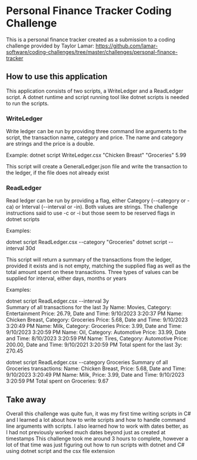 # Personal Finance Tracker Coding Challenge

This is a personal finance tracker created as a submission to a coding challenge provided by Taylor Lamar: https://github.com/lamar-software/coding-challenges/tree/master/challenges/personal-finance-tracker

## How to use this application

This application consists of two scripts, a WriteLedger and a ReadLedger script. A dotnet runtime and script running tool like dotnet scripts is needed to run the scripts.

### WriteLedger

Write ledger can be run by providing three command line arguments to the script, the transaction name, category and price. The name and category are strings and the price is a double.

Example: dotnet script WriteLedger.csx "Chicken Breast" "Groceries" 5.99

This script will create a GeneralLedger.json file and write the transaction to the ledger, if the file does not already exist

### ReadLedger

Read ledger can be run by providing a flag, either Category (--category or -ca) or Interval (--interval or -in). Both values are strings. The challenge instructions said to use -c or -i but those seem to be reserved flags in dotnet scripts

Examples: 

dotnet script ReadLedger.csx --category "Groceries" 
dotnet script --interval 30d

This script will return a summary of the transactions from the ledger, provided it exists and is not empty, matching the supplied flag as well as the total amount spent on these transactions. Three types of values can be supplied for interval, either days, months or years

Examples: 

dotnet script ReadLedger.csx --interval 3y           
Summary of all transactions for the last 3y
Name: Movies, Category: Entertainment Price: 26.79, Date and Time: 9/10/2023 3:20:37 PM
Name: Chicken Breast, Category: Groceries Price: 5.68, Date and Time: 9/10/2023 3:20:49 PM
Name: Milk, Category: Groceries Price: 3.99, Date and Time: 9/10/2023 3:20:59 PM
Name: Oil, Category: Automotive Price: 33.99, Date and Time: 8/10/2023 3:20:59 PM
Name: Tires, Category: Automotive Price: 200.00, Date and Time: 9/10/2021 3:20:59 PM
Total spent for the last 3y: 270.45

dotnet script ReadLedger.csx --category Groceries
Summary of all Groceries transactions: 
Name: Chicken Breast, Price: 5.68, Date and Time: 9/10/2023 3:20:49 PM
Name: Milk, Price: 3.99, Date and Time: 9/10/2023 3:20:59 PM
Total spent on Groceries: 9.67

## Take away

Overall this challenge was quite fun, it was my first time writing scripts in C# and I learned a lot about how to write scripts and how to handle command line arguments with scripts.
I also learned how to work with dates better, as I had not previously worked much dates beyond just as created at timestamps
This challenge took me around 3 hours to complete, however a lot of that time was just figuring out how to run scripts with dotnet and C# using dotnet script and the csx file extension
